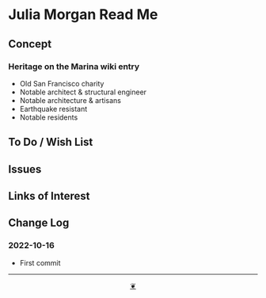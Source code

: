 # Julia Morgan Read Me


## Concept


### Heritage on the Marina wiki entry

* Old San Francisco charity
* Notable architect & structural engineer
* Notable architecture & artisans
* Earthquake resistant
* Notable residents


## To Do / Wish List


## Issues


## Links of Interest


## Change Log


### 2022-10-16

* First commit


***

<center title="Hello! Click me to go up to the top" ><a class=aDingbat href=javascript:window.scrollTo(0,0);> ❦ </a></center>
